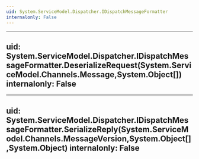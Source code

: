 ```yaml
---
uid: System.ServiceModel.Dispatcher.IDispatchMessageFormatter
internalonly: False
---
```


---
uid: System.ServiceModel.Dispatcher.IDispatchMessageFormatter.DeserializeRequest(System.ServiceModel.Channels.Message,System.Object[])
internalonly: False
---

---
uid: System.ServiceModel.Dispatcher.IDispatchMessageFormatter.SerializeReply(System.ServiceModel.Channels.MessageVersion,System.Object[],System.Object)
internalonly: False
---
